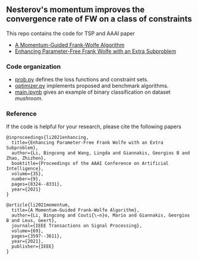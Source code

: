 ## Nesterov's momentum improves the convergence rate of FW on a class of constraints
This repo contains the code for TSP and AAAI paper
- [A Momentum-Guided Frank-Wolfe Algorithm](https://ieeexplore-ieee-org.ezp1.lib.umn.edu/document/9457128)
- [Enhancing Parameter-Free Frank Wolfe with an Extra Subproblem](https://ojs.aaai.org/index.php/AAAI/article/view/17012)


### Code organization

- [prob.py](https://github.com/BingcongLi/HFW/blob/main/prob.py) defines the loss functions and constraint sets.
- [optimizer.py](https://github.com/BingcongLi/HFW/blob/main/optimizer.py) implements proposed and benchmark algorithms.
- [main.ipynb](https://github.com/BingcongLi/HFW/blob/main/main.ipynb) gives an example of binary classification on dataset *mushroom*.

### Reference
If the code is helpful for your research, please cite the following papers
```
@inproceedings{li2021enhancing,
  title={Enhancing Parameter-Free Frank Wolfe with an Extra Subproblem},
  author={Li, Bingcong and Wang, Lingda and Giannakis, Georgios B and Zhao, Zhizhen},
  booktitle={Proceedings of the AAAI Conference on Artificial Intelligence},
  volume={35},
  number={9},
  pages={8324--8331},
  year={2021}
}

@article{li2021momentum,
  title={A Momentum-Guided Frank-Wolfe Algorithm},
  author={Li, Bingcong and Couti{\~n}o, Mario and Giannakis, Georgios B and Leus, Geert},
  journal={IEEE Transactions on Signal Processing},
  volume={69},
  pages={3597--3611},
  year={2021},
  publisher={IEEE}
}
```
